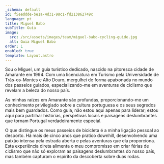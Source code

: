 ```yaml
---
_schema: default
id: f5eeddde-be1a-4d31-98c1-fd213862749c
language: pt
title: Miguel Babo
subTitle: Guia
image:
  src: /src/assets/images/team/miguel-babo-cycling-guide.jpg
  alt: Guia Miguel Babo
order: 1
enabled: true
template: Layout.astro
---
```


Sou o Miguel, um guia turístico dedicado, nascido na pitoresca cidade de
Amarante em 1994. Com uma licenciatura em Turismo pela Universidade de
Trás-os-Montes e Alto Douro, mergulhei de forma apaixonada no mundo dos passeios
guiados, especializando-me em aventuras de ciclismo que revelam a beleza do
nosso país.

As minhas raízes em Amarante são profundas, proporcionando-me um conhecimento
privilegiado sobre a cultura portuguesa e os seus segredos mais bem guardados.
Como guia, não estou aqui apenas para liderar; estou aqui para partilhar
histórias, perspetivas locais e paisagens deslumbrantes que tornam Portugal
verdadeiramente especial.

O que distingue os meus passeios de bicicleta é a minha ligação pessoal ao
desporto. Há mais de cinco anos que pratico downhill, desenvolvendo uma paixão
intensa pela estrada aberta e pelas aventuras que ela proporciona. Esta
experiência direta alimenta o meu compromisso em criar férias de ciclismo que
não só exploram as paisagens deslumbrantes do nosso país, mas também capturam o
espírito da descoberta sobre duas rodas.
